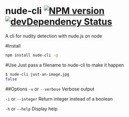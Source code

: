 nude-cli [![NPM version](https://badge.fury.io/js/nude-cli.png)](http://badge.fury.io/js/nude-cli) [![devDependency Status](https://david-dm.org/victorhaggqvist/node-nude-cli.png)](https://david-dm.org/victorhaggqvist/node-nude-cli#info=dependencies)
========
A cli for nudity detection with nude.js on node

#Install
```sh
npm install nude-cli -g
```

#Use
Just pass a filename to nude-cli to make it happen
```sh
$ nude-cli just-an-image.jpg
false
```

##Options
`-v` or `--verbose` Verbose output

`-i` or `--integer` Return integer instead of a boolean

`-h` or `--help` Display help
